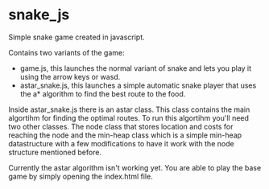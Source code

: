 # snake_js
Simple snake game created in javascript.

Contains two variants of the game:
 - game.js, this launches the normal variant of snake and lets you play it using the arrow keys or wasd.
 - astar_snake.js, this launches a simple automatic snake player that uses the a* algorithm to find the best route to the food.
 
Inside astar_snake.js there is an astar class. This class contains the main algortihm for finding the optimal routes.
To run this algortihm you'll need two other classes. The node class that stores location and costs for reaching the node and the min-heap class which is a simple min-heap datastructure with a few modifications to have it work with the node structure mentioned before.
 
Currently the astar algorithm isn't working yet.
You are able to play the base game by simply opening the index.html file.
